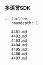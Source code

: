 ### 多语言SDK

```eval_rst
.. toctree::
   :maxdepth: 1

   4401.md
   4402.md
   4403.md
   4404.md
   4405.md
   4406.md
   4407.md
```
   